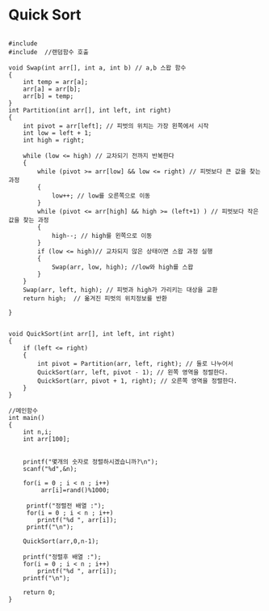 # Quick Sort
  
<pre><code>
#include <stdio.h>
#include <stdlib.h> //랜덤함수 호출

void Swap(int arr[], int a, int b) // a,b 스왑 함수 
{
    int temp = arr[a];
    arr[a] = arr[b];
    arr[b] = temp;
}
int Partition(int arr[], int left, int right)
{
    int pivot = arr[left]; // 피벗의 위치는 가장 왼쪽에서 시작
    int low = left + 1;
    int high = right;
 
    while (low <= high) // 교차되기 전까지 반복한다 
    {
        while (pivot >= arr[low] && low <= right) // 피벗보다 큰 값을 찾는 과정 
        {
            low++; // low를 오른쪽으로 이동 
        }
        while (pivot <= arr[high] && high >= (left+1) ) // 피벗보다 작은 값을 찾는 과정 
        {
            high--; // high를 왼쪽으로 이동
        }
        if (low <= high)// 교차되지 않은 상태이면 스왑 과정 실행 
        {
            Swap(arr, low, high); //low와 high를 스왑 
        }
    }
    Swap(arr, left, high); // 피벗과 high가 가리키는 대상을 교환 
    return high;  // 옮겨진 피벗의 위치정보를 반환 
 
}
 
 
void QuickSort(int arr[], int left, int right)
{
    if (left <= right)
    {
        int pivot = Partition(arr, left, right); // 둘로 나누어서
        QuickSort(arr, left, pivot - 1); // 왼쪽 영역을 정렬한다.
        QuickSort(arr, pivot + 1, right); // 오른쪽 영역을 정렬한다.
    }
}
 
//메인함수
int main()
{
    int n,i;
    int arr[100];

	
    printf("몇개의 숫자로 정렬하시겠습니까?\n");
    scanf("%d",&n);

	for(i = 0 ; i < n ; i++)
		 arr[i]=rand()%1000;

	 printf("정렬전 배열 :");
	 for(i = 0 ; i < n ; i++)
        printf("%d ", arr[i]);
	 printf("\n");

    QuickSort(arr,0,n-1);

	printf("정렬후 배열 :");
    for(i = 0 ; i < n ; i++)
        printf("%d ", arr[i]);
	printf("\n");

    return 0;
}
</code></pre>
